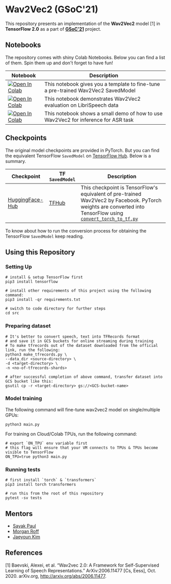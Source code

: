 # Wav2Vec2 (GSoC'21)

This repository presents an implementation of the **Wav2Vec2** model [1] in **TensorFlow 2.0** as a part of [**GSoC'21**](https://summerofcode.withgoogle.com/) project.

## Notebooks

The repository comes with shiny Colab Notebooks. Below you can find a list of them. Spin them up and don't forget to have fun!

| Notebook | Description |
|------------|-------------|
| <a href="https://colab.research.google.com/github/vasudevgupta7/gsoc-wav2vec2/blob/main/notebooks/wav2vec2_saved_model_finetuning.ipynb" target="_parent"><img src="https://colab.research.google.com/assets/colab-badge.svg" alt="Open In Colab"/></a> | This notebook gives you a template to fine-tune a pre-trained Wav2Vec2 SavedModel |
| <a href="https://colab.research.google.com/github/vasudevgupta7/gsoc-wav2vec2/blob/main/notebooks/librispeech-evaluation.ipynb" target="_parent"><img src="https://colab.research.google.com/assets/colab-badge.svg" alt="Open In Colab"/></a> | This notebook demonstrates Wav2Vec2 evaluation on LibriSpeech data |
| <a href="https://colab.research.google.com/github/vasudevgupta7/gsoc-wav2vec2/blob/main/notebooks/wav2vec2-inference.ipynb" target="_parent"><img src="https://colab.research.google.com/assets/colab-badge.svg" alt="Open In Colab"/></a> | This notebook shows a small demo of how to use Wav2Vec2 for inference for ASR task |

## Checkpoints

The original model checkpoints are provided in PyTorch. But you can find the equivalent TensorFlow `SavedModel` on [TensorFlow Hub](https://tfhub.dev/vasudevgupta7/wav2vec2/1). Below is a summary.

| Checkpoint | TF `SavedModel` | Description |
|------------|-------------|-------------|
| [HuggingFace-Hub](https://hf.co/vasudevgupta/gsoc-wav2vec2) | [TFHub](https://tfhub.dev/vasudevgupta7/wav2vec2/1) | This checkpoint is TensorFlow's equivalent of pre-trained Wav2Vec2 by Facebook. PyTorch weights are converted into TensorFlow using [`convert_torch_to_tf.py`](src/convert_torch_to_tf.py) |

To know about how to run the conversion process for obtaining the TensorFlow `SavedModel` keep reading. 

## Using this Repository

### Setting Up

```shell
# install & setup TensorFlow first
pip3 install tensorflow

# install other requirements of this project using the following command:
pip3 install -qr requirements.txt

# switch to code directory for further steps
cd src
```

### Preparing dataset

```shell
# It's better to convert speech, text into TFRecords format
# and save it in GCS buckets for online streaming during training
# To make tfrecords out of the dataset downloaded from the official link, run the following:
python3 make_tfrecords.py \
--data_dir <source-directory> \
-d <target-directory> \
-n <no-of-tfrecords-shards>

# after successful completion of above command, transfer dataset into GCS bucket like this:
gsutil cp -r <target-directory> gs://<GCS-bucket-name>
```

### Model training

The following command will fine-tune wav2vec2 model on single/multiple GPUs:

```shell
python3 main.py
```

For training on Cloud/Colab TPUs, run the following command:

```shell
# export `ON_TPU` env variable first
# this flag will ensure that your VM connects to TPUs & TPUs become visible to TensorFlow
ON_TPU=true python3 main.py
```

### Running tests

```shell
# first install `torch` & `transformers`
pip3 install torch transformers

# run this from the root of this repository
pytest -sv tests
```

## Mentors

* [Sayak Paul](https://github.com/sayakpaul)
* [Morgan Roff](https://github.com/MorganR)
* [Jaeyoun Kim](https://github.com/jaeyounkim)

## References

[1] Baevski, Alexei, et al. “Wav2vec 2.0: A Framework for Self-Supervised Learning of Speech Representations.” ArXiv:2006.11477 [Cs, Eess], Oct. 2020. arXiv.org, http://arxiv.org/abs/2006.11477.
